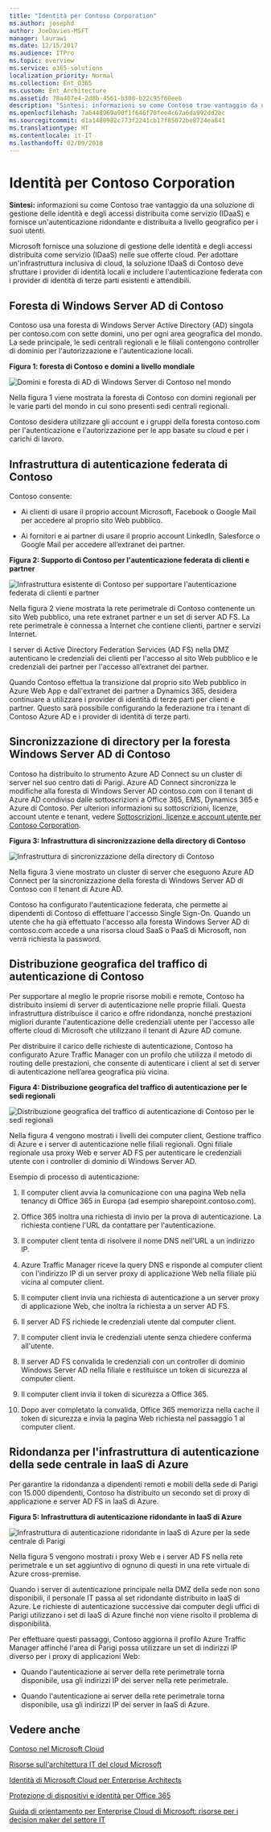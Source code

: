 ```yaml
---
title: "Identità per Contoso Corporation"
ms.author: josephd
author: JoeDavies-MSFT
manager: laurawi
ms.date: 12/15/2017
ms.audience: ITPro
ms.topic: overview
ms.service: o365-solutions
localization_priority: Normal
ms.collection: Ent_O365
ms.custom: Ent_Architecture
ms.assetid: 78a407e4-2d8b-4561-b308-b22c95f60eeb
description: "Sintesi: informazioni su come Contoso trae vantaggio da una soluzione di gestione delle identità e degli accessi distribuita come servizio (IDaaS) e fornisce un'autenticazione ridondante e distribuita a livello geografico per i suoi utenti."
ms.openlocfilehash: 7a6448969a90f1f646f70fee4c67a6da992dd2bc
ms.sourcegitcommit: d1a1480982c773f2241cb17f85072be8724ea841
ms.translationtype: HT
ms.contentlocale: it-IT
ms.lasthandoff: 02/09/2018
---
```

# <a name="identity-for-the-contoso-corporation"></a>Identità per Contoso Corporation

 **Sintesi:** informazioni su come Contoso trae vantaggio da una soluzione di gestione delle identità e degli accessi distribuita come servizio (IDaaS) e fornisce un'autenticazione ridondante e distribuita a livello geografico per i suoi utenti.
  
Microsoft fornisce una soluzione di gestione delle identità e degli accessi distribuita come servizio (IDaaS) nelle sue offerte cloud. Per adottare un'infrastruttura inclusiva di cloud, la soluzione IDaaS di Contoso deve sfruttare i provider di identità locali e includere l'autenticazione federata con i provider di identità di terze parti esistenti e attendibili.
  
## <a name="contosos-windows-server-ad-forest"></a>Foresta di Windows Server AD di Contoso

Contoso usa una foresta di Windows Server Active Directory (AD) singola per contoso.com con sette domini, uno per ogni area geografica del mondo. La sede principale, le sedi centrali regionali e le filiali contengono controller di dominio per l'autorizzazione e l'autenticazione locali.
  
**Figura 1: foresta di Contoso e domini a livello mondiale**

![Domini e foresta di AD di Windows Server di Contoso nel mondo](images/Contoso_Poster/Contoso_WW_ID.png)
  
Nella figura 1 viene mostrata la foresta di Contoso con domini regionali per le varie parti del mondo in cui sono presenti sedi centrali regionali.
  
Contoso desidera utilizzare gli account e i gruppi della foresta contoso.com per l'autenticazione e l'autorizzazione per le app basate su cloud e per i carichi di lavoro.
  
## <a name="contosos-federated-authentication-infrastructure"></a>Infrastruttura di autenticazione federata di Contoso

Contoso consente:
  
- Ai clienti di usare il proprio account Microsoft, Facebook o Google Mail per accedere al proprio sito Web pubblico.
    
- Ai fornitori e ai partner di usare il proprio account LinkedIn, Salesforce o Google Mail per accedere all’extranet dei partner.
    
**Figura 2: Supporto di Contoso per l'autenticazione federata di clienti e partner**

![Infrastruttura esistente di Contoso per supportare l'autenticazione federata di clienti e partner](images/Contoso_Poster/Federated_ID.png)
  
Nella figura 2 viene mostrata la rete perimetrale di Contoso contenente un sito Web pubblico, una rete extranet partner e un set di server AD FS. La rete perimetrale è connessa a Internet che contiene clienti, partner e servizi Internet.
  
I server di Active Directory Federation Services (AD FS) nella DMZ autenticano le credenziali dei clienti per l'accesso al sito Web pubblico e le credenziali dei partner per l'accesso all’extranet dei partner.
  
Quando Contoso effettua la transizione dal proprio sito Web pubblico in Azure Web App e dall'extranet dei partner a Dynamics 365, desidera continuare a utilizzare i provider di identità di terze parti per clienti e partner. Questo sarà possibile configurando la federazione tra i tenant di Contoso Azure AD e i provider di identità di terze parti.
  
## <a name="directory-synchronization-for-contosos-windows-server-ad-forest"></a>Sincronizzazione di directory per la foresta Windows Server AD di Contoso

Contoso ha distribuito lo strumento Azure AD Connect su un cluster di server nel suo centro dati di Parigi. Azure AD Connect sincronizza le modifiche alla foresta di Windows Server AD contoso.com con il tenant di Azure AD condiviso dalle sottoscrizioni a Office 365, EMS, Dynamics 365 e Azure di Contoso. Per ulteriori informazioni su sottoscrizioni, licenze, account utente e tenant, vedere [Sottoscrizioni, licenze e account utente per Contoso Corporation](subscriptions-licenses-and-user-accounts-for-the-contoso-corporation.md).
  
**Figura 3: Infrastruttura di sincronizzazione della directory di Contoso**

![Infrastruttura di sincronizzazione della directory di Contoso](images/Contoso_Poster/DirSync.png)
  
Nella figura 3 viene mostrato un cluster di server che eseguono Azure AD Connect per la sincronizzazione della foresta di Windows Server AD di Contoso con il tenant di Azure AD.
  
Contoso ha configurato l'autenticazione federata, che permette ai dipendenti di Contoso di effettuare l'accesso Single Sign-On. Quando un utente che ha già effettuato l'accesso alla foresta Windows Server AD di contoso.com accede a una risorsa cloud SaaS o PaaS di Microsoft, non verrà richiesta la password.
  
## <a name="geographical-distribution-of-contoso-authentication-traffic"></a>Distribuzione geografica del traffico di autenticazione di Contoso

Per supportare al meglio le proprie risorse mobili e remote, Contoso ha distribuito insiemi di server di autenticazione nelle proprie filiali. Questa infrastruttura distribuisce il carico e offre ridondanza, nonché prestazioni migliori durante l'autenticazione delle credenziali utente per l'accesso alle offerte cloud di Microsoft che utilizzano il tenant di Azure AD comune.
  
Per distribuire il carico delle richieste di autenticazione, Contoso ha configurato Azure Traffic Manager con un profilo che utilizza il metodo di routing delle prestazioni, che consente di autenticare i client al set di server di autenticazione nell’area geografica più vicina. 
  
**Figura 4: Distribuzione geografica del traffico di autenticazione per le sedi regionali**

![Distribuzione geografica del traffico di autenticazione di Contoso per le sedi regionali](images/Contoso_Poster/Auth_GeoDist.png)
  
Nella figura 4 vengono mostrati i livelli dei computer client, Gestione traffico di Azure e i server di autenticazione nelle filiali regionali. Ogni filiale regionale usa proxy Web e server AD FS per autenticare le credenziali utente con i controller di dominio di Windows Server AD.
  
Esempio di processo di autenticazione:
  
1. Il computer client avvia la comunicazione con una pagina Web nella tenancy di Office 365 in Europa (ad esempio sharepoint.contoso.com).
    
2. Office 365 inoltra una richiesta di invio per la prova di autenticazione. La richiesta contiene l'URL da contattare per l'autenticazione.
    
3. Il computer client tenta di risolvere il nome DNS nell'URL a un indirizzo IP.
    
4. Azure Traffic Manager riceve la query DNS e risponde al computer client con l'indirizzo IP di un server proxy di applicazione Web nella filiale più vicina al computer client.
    
5.  Il computer client invia una richiesta di autenticazione a un server proxy di applicazione Web, che inoltra la richiesta a un server AD FS.
    
6. Il server AD FS richiede le credenziali utente dal computer client.
    
7. Il computer client invia le credenziali utente senza chiedere conferma all'utente.
    
8. Il server AD FS convalida le credenziali con un controller di dominio Windows Server AD nella filiale e restituisce un token di sicurezza al computer client.
    
9. Il computer client invia il token di sicurezza a Office 365.
    
10. Dopo aver completato la convalida, Office 365 memorizza nella cache il token di sicurezza e invia la pagina Web richiesta nel passaggio 1 al computer client.
    
## <a name="redundancy-for-the-headquarters-authentication-infrastructure-in-azure-iaas"></a>Ridondanza per l'infrastruttura di autenticazione della sede centrale in IaaS di Azure

Per garantire la ridondanza a dipendenti remoti e mobili della sede di Parigi con 15.000 dipendenti, Contoso ha distribuito un secondo set di proxy di applicazione e server AD FS in IaaS di Azure.
  
**Figura 5: Infrastruttura di autenticazione ridondante in IaaS di Azure**

![Infrastruttura di autenticazione ridondante in IaaS di Azure per la sede centrale di Parigi](images/Contoso_Poster/Paris_Auth_Redun.png)
  
Nella figura 5 vengono mostrati i proxy Web e i server AD FS nella rete perimetrale e un set aggiuntivo di ognuno di questi in una rete virtuale di Azure cross-premise.
  
Quando i server di autenticazione principale nella DMZ della sede non sono disponibili, il personale IT passa al set ridondante distribuito in IaaS di Azure. Le richieste di autenticazione successive dai computer degli uffici di Parigi utilizzano i set di IaaS di Azure finché non viene risolto il problema di disponibilità.
  
Per effettuare questi passaggi, Contoso aggiorna il profilo Azure Traffic Manager affinché l'area di Parigi possa utilizzare un set di indirizzi IP diverso per i proxy di applicazioni Web:
  
- Quando l'autenticazione ai server della rete perimetrale torna disponibile, usa gli indirizzi IP dei server nella rete perimetrale.
    
- Quando l'autenticazione ai server della rete perimetrale torna disponibile, usa gli indirizzi IP dei server in IaaS di Azure.
    
## <a name="see-also"></a>Vedere anche

[Contoso nel Microsoft Cloud](contoso-in-the-microsoft-cloud.md)
  
[Risorse sull'architettura IT del cloud Microsoft](microsoft-cloud-it-architecture-resources.md)

[Identità di Microsoft Cloud per Enterprise Architects](http://aka.ms/cloudarchidentity)
  
[Protezione di dispositivi e identità per Office 365](http://aka.ms/o365protect_device)
  
[Guida di orientamento per Enterprise Cloud di Microsoft: risorse per i decision maker del settore IT](https://sway.com/FJ2xsyWtkJc2taRD)



